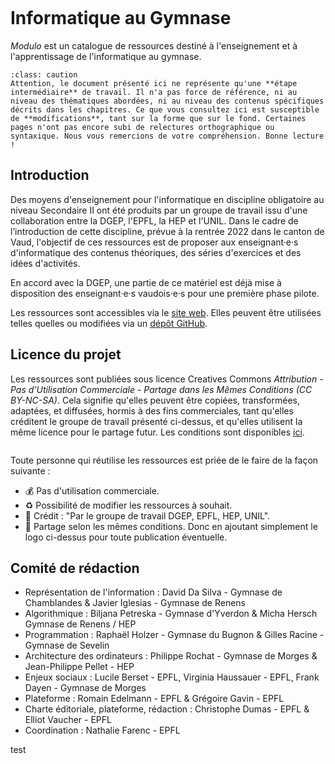  ````{image} modulo_banner3.svg
````
<br>
<br>

# Informatique au Gymnase
</div>

*Modulo* est un catalogue de ressources destiné à l'enseignement et à l'apprentissage de l'informatique au gymnase.

````{admonition} Ces ressources sont en cours de rédaction
:class: caution
Attention, le document présenté ici ne représente qu'une **étape intermédiaire** de travail. Il n'a pas force de référence, ni au niveau des thématiques abordées, ni au niveau des contenus spécifiques décrits dans les chapitres. Ce que vous consultez ici est susceptible de **modifications**, tant sur la forme que sur le fond. Certaines pages n'ont pas encore subi de relectures orthographique ou syntaxique. Nous vous remercions de votre compréhension. Bonne lecture !
````


## Introduction

Des moyens d'enseignement pour l'informatique en discipline obligatoire au niveau Secondaire II ont été produits par un groupe de travail issu d'une collaboration entre la DGEP, l'EPFL, la HEP et l'UNIL. Dans le cadre de l’introduction de cette discipline, prévue à la rentrée 2022 dans le canton de Vaud, l'objectif de ces ressources est de proposer aux enseignant·e·s d'informatique des contenus théoriques, des séries d'exercices et des idées d'activités.

En accord avec la DGEP, une partie de ce matériel est déjà mise à disposition des enseignant·e·s vaudois·e·s pour une première phase pilote.

Les ressources sont accessibles via le [site web](https://edunumsec2.ch). Elles peuvent être utilisées telles quelles ou modifiées via un [dépôt GitHub](https://github.com/edunumsec2/book).

## Licence du projet

Les ressources sont publiées sous licence Creatives Commons *Attribution - Pas d’Utilisation Commerciale - Partage dans les Mêmes Conditions (CC BY-NC-SA)*. Cela signifie qu'elles peuvent être copiées, transformées, adaptées, et diffusées, hormis à des fins commerciales, tant qu'elles créditent le groupe de travail présenté ci-dessus, et qu'elles utilisent la même licence pour le partage futur. Les conditions sont disponibles [ici](https://creativecommons.org/licenses/?lang=fr). 

```{image} media/presentation/by-nc-sa.png
```

Toute personne qui réutilise les ressources est priée de le faire de la façon suivante : 

* 💰 Pas d'utilisation commerciale. 
* ♻️ Possibilité de modifier les ressources à souhait. 
* 📗 Crédit : "Par le groupe de travail DGEP, EPFL, HEP, UNIL". 
* 🤝 Partage selon les mêmes conditions. Donc en ajoutant simplement le logo ci-dessus pour toute publication éventuelle. 


## Comité de rédaction

* Représentation de l'information : David Da Silva - Gymnase de Chamblandes & Javier Iglesias - Gymnase de Renens
* Algorithmique : Biljana Petreska - Gymnase d'Yverdon & Micha Hersch Gymnase de Renens / HEP
* Programmation : Raphaël Holzer - Gymnase du Bugnon & Gilles Racine - Gymnase de Sevelin
* Architecture des ordinateurs : Philippe Rochat - Gymnase de Morges & Jean-Philippe Pellet - HEP
* Enjeux sociaux : Lucile Berset - EPFL, Virginia Haussauer - EPFL, Frank Dayen - Gymnase de Morges 
* Plateforme : Romain Edelmann - EPFL & Grégoire Gavin - EPFL
* Charte éditoriale, plateforme, rédaction : Christophe Dumas - EPFL & Elliot Vaucher - EPFL
* Coordination : Nathalie Farenc - EPFL


test